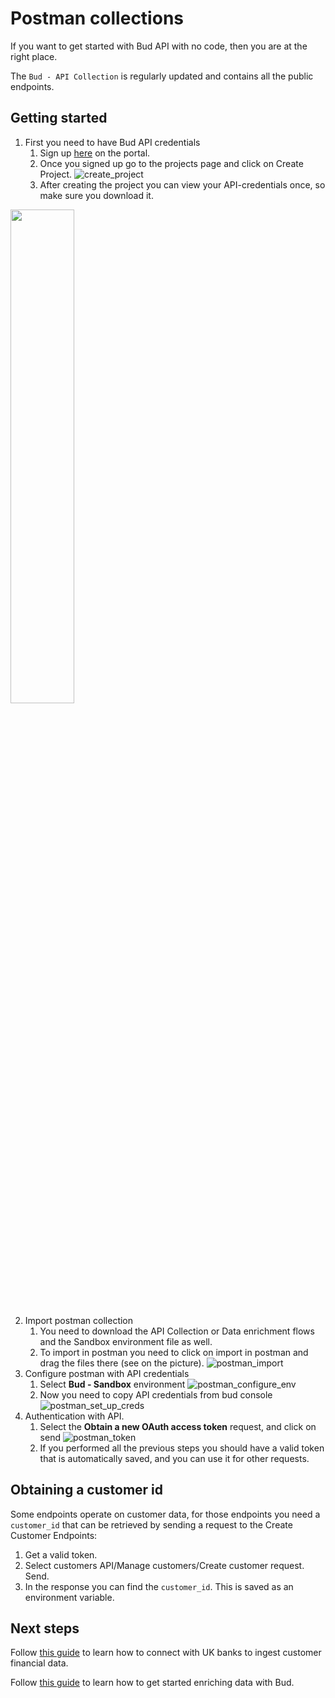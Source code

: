 # Postman collections

If you want to get started with Bud API with no code, 
then you are at the right place.

The `Bud - API Collection` is regularly updated and contains all the public endpoints.

## Getting started

1. First you need to have Bud API credentials
   1. Sign up [here](https://console.thisisbud.com/signup) on the portal.
   2. Once you signed up go to the projects page and click on Create Project.
![create_project](../images/create_project.png)
   3. After creating the project you can view your API-credentials once, so make sure you download it.
<img src="../images/api_credentials.png" width="45%" height="45%">

2. Import postman collection
   1. You need to download the API Collection or Data enrichment flows and the Sandbox environment file as well.
   2. To import in postman you need to click on import in postman and drag the files there (see on the picture).
![postman_import](../images/import_postman.png)
3. Configure postman with API credentials
   1. Select **Bud - Sandbox** environment
![postman_configure_env](../images/postman_edit_variables.png)
   2. Now you need to copy API credentials from bud console
![postman_set_up_creds](../images/postman_variables.png)
4. Authentication with API.
   1. Select the **Obtain a new OAuth access token** request, and click on send
![postman_token](../images/obtain_token.png)
   2. If you performed all the previous steps you should have a valid token that is automatically saved, and you can use it for other requests.

## Obtaining a customer id

Some endpoints operate on customer data, for those endpoints you need a `customer_id` that can be retrieved by sending a request to the Create Customer Endpoints:

1. Get a valid token.
2. Select customers API/Manage customers/Create customer request. Send.
3. In the response you can find the `customer_id`. This is saved as an environment variable.

## Next steps

Follow [this guide](https://docs.thisisbud.com/docs/setup-bud-banking-connections) to learn how to connect with UK banks to ingest customer financial data.

Follow [this guide](https://docs.thisisbud.com/docs/setup_data_enrichment) to learn how to get started enriching data with Bud.